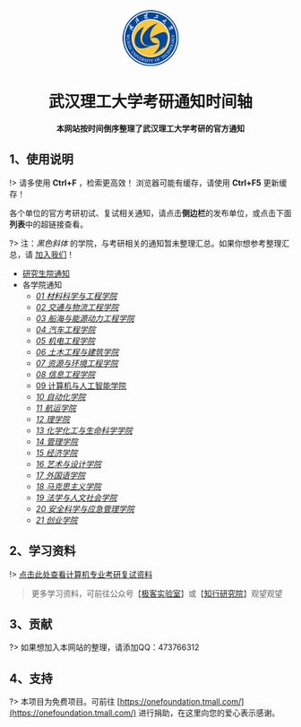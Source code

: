 <p align="center">
	<img alt="logo" src="/static/wut_logo2.png">
</p>
<h1 align="center" >武汉理工大学考研通知时间轴</h1>
<center><b>本网站按时间倒序整理了武汉理工大学考研的官方通知</b></center>

## 1、使用说明

!> 请多使用 **Ctrl+F** ，检索更高效！ 浏览器可能有缓存，请使用 **Ctrl+F5** 更新缓存！

各个单位的官方考研初试、复试相关通知，请点击**侧边栏**的发布单位，或点击下面**列表**中的超链接查看。

?> 注：*黑色斜体* 的学院，与考研相关的通知暂未整理汇总。如果你想参考整理汇总，请 [加入我们](/about/joinus.md)！

- [研究生院通知](/wut/00_gd.md)
- 各学院通知
  - [*01 材料科学与工程学院*](/wut/01_smse.md)
  - [*02 交通与物流工程学院*](/wut/02_stle.md)
  - [*03 船海与能源动力工程学院*](/wut/03_naoep.md)
  - [*04 汽车工程学院*](/wut/04_auto.md)
  - [*05 机电工程学院*](/wut/05_smee.md)
  - [*06 土木工程与建筑学院*](/wut/06_scea.md)
  - [*07 资源与环境工程学院*](/wut/07_sree.md)
  - [*08 信息工程学院*](/wut/08_wutinfo.md)
  - [09 计算机与人工智能学院](/wut/09_cst.md)
  - [*10 自动化学院*](/wut/10_sa.md)
  - [*11 航运学院*](/wut/11_sn.md)
  - [*12 理学院*](/wut/12_ssci.md)
  - [*13 化学化工与生命科学学院*](/wut/13_sccels.md)
  - [*14 管理学院*](/wut/14_som.md)
  - [*15 经济学院*](/wut/15_econ.md)
  - [*16 艺术与设计学院*](/wut/16_ad.md)
  - [*17 外国语学院*](/wut/17_sfl.md)
  - [*18 马克思主义学院*](/wut/18_mkszyxy.md)
  - [*19 法学与人文社会学院*](/wut/19_wenfa.md)
  - [*20 安全科学与应急管理学院*](/wut/20_sem.md)
  - [*21 创业学院*](/wut/21_sen.md)

## 2、学习资料

!> [点击此处查看计算机专业考研复试资料](https://vip.zxzy.top/article/26)

> 更多学习资料，可前往公众号【[极客实验室](https://open.weixin.qq.com/qr/code?username=GeekLaboratory)】或【[知行研究院](https://open.weixin.qq.com/qr/code?username=ZXAcademy)】观望观望

## 3、贡献

?> 如果想加入本网站的整理，请添加QQ：473766312

## 4、支持

?> 本项目为免费项目。可前往 [https://onefoundation.tmall.com/](https://onefoundation.tmall.com/) 进行捐助，在这里向您的爱心表示感谢。

